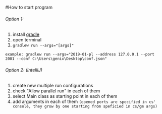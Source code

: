 #How to start program
###### Option 1:
1. install [gradle](https://spring.io/guides/gs/gradle/)
2. open terminal
3. `gradlew run --args="[args]"`
   
`example: gradlew run --args="2019-01-pl --address 127.0.0.1 --port 2001 --conf C:\Users\genix\Desktop\conf.json"`
    
###### Option 2: (IntelliJ)
1. create new multiple run configurations
2. check "Allow parallel run" in each of them
2. select Main class as starting point in each of them
3. add arguments in each of them
  `(opened ports are specified in cs' console, they grow by one starting from speficied in cs/gm args)`